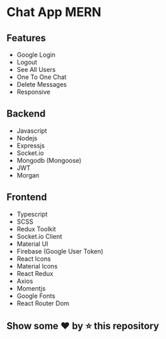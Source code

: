 # Chat App MERN

## Features



- Google Login
- Logout
- See All Users
- One To One Chat
- Delete Messages
- Responsive

## Backend

- Javascript
- Nodejs
- Expressjs
- Socket.io
- Mongodb (Mongoose)
- JWT
- Morgan

## Frontend

- Typescript
- SCSS
- Redux Toolkit
- Socket.io Client
- Material UI
- Firebase (Google User Token)
- React Icons
- Material Icons
- React Redux
- Axios
- Momentjs
- Google Fonts
- React Router Dom

## Show some ❤️ by ⭐ this repository